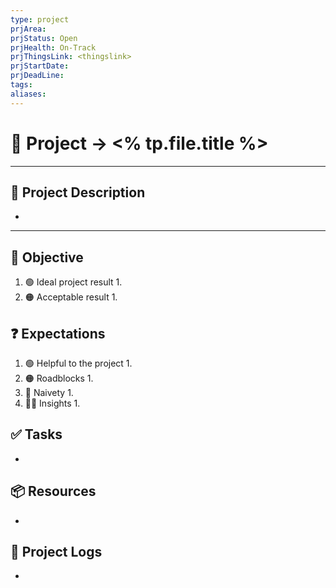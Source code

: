 ```yaml
---
type: project
prjArea: 
prjStatus: Open
prjHealth: On-Track
prjThingsLink: <thingslink>
prjStartDate: 
prjDeadLine: 
tags: 
aliases:
---
```


# 🚀 Project -> <% tp.file.title %>
___
## 🧾 Project Description
- 
___
## 🎯 Objective

1. 🟢 Ideal project result
	1. 
2. 🟠 Acceptable result
	1. 
## ❓ Expectations
1. 🟢 Helpful to the project
	1. 
2. 🟠 Roadblocks
	1. 
3. 👶 Naivety
	1. 
4. 👨‍💻 Insights
	1. 
## ✅ Tasks 
- 
## 📦 Resources 
- 
## 📂 Project Logs 
- 
